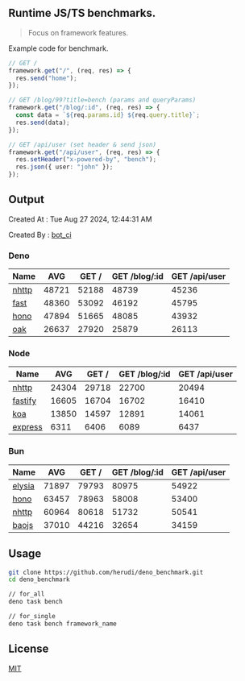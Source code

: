 ## Runtime JS/TS benchmarks.

> Focus on framework features.

Example code for benchmark.
```ts
// GET /
framework.get("/", (req, res) => {
  res.send("home");
});

// GET /blog/99?title=bench (params and queryParams)
framework.get("/blog/:id", (req, res) => {
  const data = `${req.params.id} ${req.query.title}`;
  res.send(data);
});

// GET /api/user (set header & send json)
framework.get("/api/user", (req, res) => {
  res.setHeader("x-powered-by", "bench");
  res.json({ user: "john" });
});
```

## Output
Created At : Tue Aug 27 2024, 12:44:31 AM

Created By : [bot_ci](https://github.com/herudi/deno_benchmarks/commits?author=github-actions%5Bbot%5D)


### Deno
|Name|AVG|GET /|GET /blog/:id|GET /api/user|
|----|----|----|----|----|
|[nhttp](https://github.com/nhttp/nhttp)|48721|52188|48739|45236|
|[fast](https://github.com/danteissaias/fast)|48360|53092|46192|45795|
|[hono](https://github.com/honojs/hono)|47894|51665|48085|43932|
|[oak](https://github.com/oakserver/oak)|26637|27920|25879|26113|
  


### Node
|Name|AVG|GET /|GET /blog/:id|GET /api/user|
|----|----|----|----|----|
|[nhttp](https://github.com/nhttp/nhttp)|24304|29718|22700|20494|
|[fastify](https://github.com/fastify/fastify)|16605|16704|16702|16410|
|[koa](https://github.com/koajs/koa)|13850|14597|12891|14061|
|[express](https://github.com/expressjs/express)|6311|6406|6089|6437|
  


### Bun
|Name|AVG|GET /|GET /blog/:id|GET /api/user|
|----|----|----|----|----|
|[elysia](https://github.com/elysiajs/elysia)|71897|79793|80975|54922|
|[hono](https://github.com/honojs/hono)|63457|78963|58008|53400|
|[nhttp](https://github.com/nhttp/nhttp)|60964|80618|51732|50541|
|[baojs](https://github.com/mattreid1/baojs)|37010|44216|32654|34159|
  



## Usage

```bash
git clone https://github.com/herudi/deno_benchmark.git
cd deno_benchmark

// for_all
deno task bench

// for_single
deno task bench framework_name
```

## License

[MIT](LICENSE)

